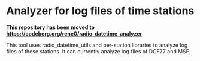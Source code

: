 # Analyzer for log files of time stations #

**This repository has been moved to https://codeberg.org/rene0/radio_datetime_analyzer**

This tool uses radio_datetime_utils and per-station libraries to analyze log files of these stations.
It can currently analyze log files of DCF77 and MSF.

